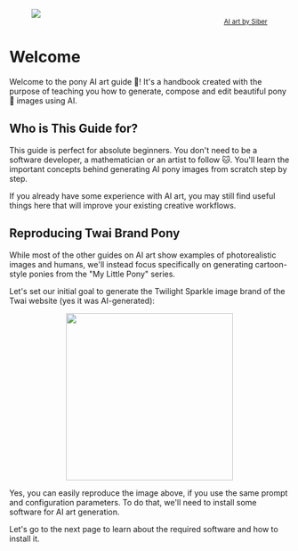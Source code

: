 <figure>
    <img src="/siber-twi-nebula.jpg"></img>
    <figcaption style="display: flex; justify-content: right">
        <sub><a href="https://tantabus.ai/images/33165">AI art by Siber</a></sub>
    </figcaption>
</figure>

# Welcome

Welcome to the pony AI art guide 👋! It's a handbook created with the purpose of teaching you how to generate, compose and edit beautiful pony 🦄 images using AI.

<!-- TODO: add some beautiful AI-generated image of twilight here -->

## Who is This Guide for?

This guide is perfect for absolute beginners. You don't need to be a software developer, a mathematician or an artist to follow 🐱. You'll learn the important concepts behind generating AI pony images from scratch step by step.

If you already have some experience with AI art, you may still find useful things here that will improve your existing creative workflows.

## Reproducing Twai Brand Pony

While most of the other guides on AI art show examples of photorealistic images and humans, we'll instead focus specifically on generating cartoon-style ponies from the "My Little Pony" series.

Let's set our initial goal to generate the Twilight Sparkle image brand of the Twai website (yes it was AI-generated):

<p align="center">
    <img src="/twai-brand.png" width="300px"></img>
</p>

Yes, you can easily reproduce the image above, if you use the same prompt and configuration parameters. To do that, we'll need to install some software for AI art generation.

Let's go to the next page to learn about the required software and how to install it.
